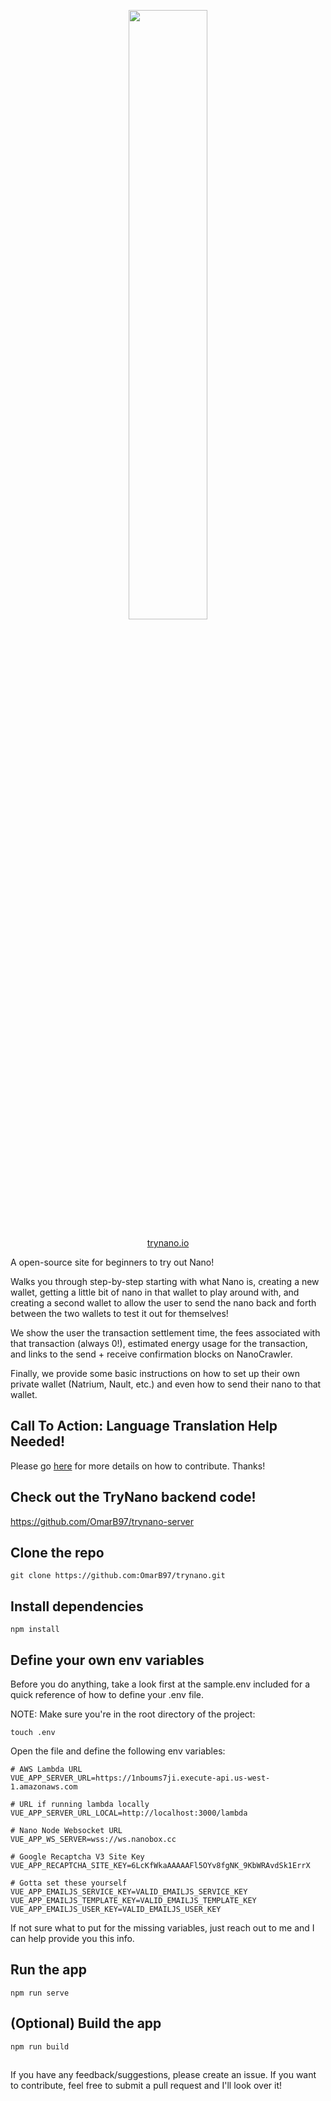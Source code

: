 <p align="center">
  <a href="https://www.trynano.io" target="_blank">
    <img src="https://user-images.githubusercontent.com/21279036/109429629-84da3f80-79b1-11eb-8b73-83f456d67301.png" width="50%" height="50%">
  </a>
</p>

<p align="center">
  <a href="https://www.trynano.io" target="_blank">trynano.io</a>
</p>

A open-source site for beginners to try out Nano!

Walks you through step-by-step starting with what Nano is, creating a new wallet, getting a little bit of nano in that wallet to play around with, and creating a second wallet to allow the user to send the nano back and forth between the two wallets to test it out for themselves! 

We show the user the transaction settlement time, the fees associated with that transaction (always 0!), estimated energy usage for the transaction, and links to the send + receive confirmation blocks on NanoCrawler.

Finally, we provide some basic instructions on how to set up their own private wallet (Natrium, Nault, etc.) and even how to send their nano to that wallet.


## Call To Action: Language Translation Help Needed!

Please go [here](https://github.com/OmarB97/trynano/blob/44f276873f858898ca209e919afe996052948426/src/locales/translation_instructions.md) for more details on how to contribute. Thanks!

## Check out the TryNano backend code!

https://github.com/OmarB97/trynano-server


## Clone the repo

```
git clone https://github.com:OmarB97/trynano.git
```

## Install dependencies

```
npm install 
```

## Define your own env variables

Before you do anything, take a look first at the sample.env included for a quick reference of how to define your .env file.

NOTE: Make sure you're in the root directory of the project:

```
touch .env
```

Open the file and define the following env variables:

```
# AWS Lambda URL
VUE_APP_SERVER_URL=https://1nboums7ji.execute-api.us-west-1.amazonaws.com

# URL if running lambda locally
VUE_APP_SERVER_URL_LOCAL=http://localhost:3000/lambda

# Nano Node Websocket URL
VUE_APP_WS_SERVER=wss://ws.nanobox.cc

# Google Recaptcha V3 Site Key
VUE_APP_RECAPTCHA_SITE_KEY=6LcKfWkaAAAAAFl5OYv8fgNK_9KbWRAvdSk1ErrX

# Gotta set these yourself
VUE_APP_EMAILJS_SERVICE_KEY=VALID_EMAILJS_SERVICE_KEY
VUE_APP_EMAILJS_TEMPLATE_KEY=VALID_EMAILJS_TEMPLATE_KEY
VUE_APP_EMAILJS_USER_KEY=VALID_EMAILJS_USER_KEY
```

If not sure what to put for the missing variables, just reach out to me and I can help provide you this info.


## Run the app

```
npm run serve
```

## (Optional) Build the app

```
npm run build
```

##

If you have any feedback/suggestions, please create an issue. If you want to contribute, feel free to submit a pull request and I'll look over it!
